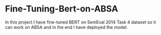 # Fine-Tuning-Bert-on-ABSA
In this project I have fine-tuned BERT on SemEval 2014 Task 4 dataset so it can work on ABSA and in the end I have deployed the model.

